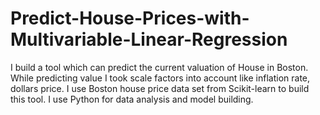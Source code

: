 # Predict-House-Prices-with-Multivariable-Linear-Regression
I build a tool which can predict the current valuation of House in Boston. While predicting value I took scale factors into account like inflation rate, dollars price. I use Boston house price data set from Scikit-learn to build this tool. I use Python for data analysis and model building.
